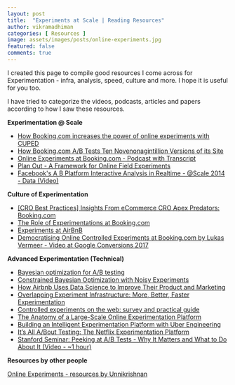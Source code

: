 ```yaml
---
layout: post
title:  "Experiments at Scale | Reading Resources"
author: vikramadhiman
categories: [ Resources ]
image: assets/images/posts/online-experiments.jpg
featured: false
comments: true
---
```

I created this page to compile good resources I come across for Experimentation - infra, analysis, speed, culture and more. I hope it is useful for you too. 

I have tried to categorize the videos, podcasts, articles and papers according to how I saw these resources. 

<strong>Experimentation @ Scale</strong>
<ul>
	<li><a href="https://booking.ai/how-booking-com-increases-the-power-of-online-experiments-with-cuped-995d186fff1d" target="_blank">How Booking.com increases the power of online experiments with CUPED</a></li>
	<li><a href="https://blog.usejournal.com/how-booking-com-a-b-tests-ten-novenonagintillion-versions-of-its-site-25fc3a9e875b" target="_blank">How Booking.com A/B Tests Ten Novenonagintillion Versions of its Site</a></li>
	<li><a href="https://www.datacamp.com/community/blog/online-experiments-booking-transcript" target="_blank">Online Experiments at Booking.com - Podcast with Transcript</a></li>
	<li><a href="https://facebook.github.io/planout/" target="_blank">Plan Out - A Framework for Online Field Experiments</a></li>
	<li><a href="https://www.youtube.com/watch?v=Iw40wdwkkLA" target="_blank">Facebook's A B Platform Interactive Analysis in Realtime - @Scale 2014 - Data (Video)</a></li>
</ul>

<strong>Culture of Experimentation</strong>
<ul>
	<li><a href="https://vwo.com/blog/cro-best-practices-booking/" target="_blank">[CRO Best Practices] Insights From eCommerce CRO Apex Predators: Booking.com</a></li>
	<li><a href="https://partner.booking.com/en-gb/click-magazine/role-experimentation-bookingcom" target="_blank">The Role of Experimentations at Booking.com</a></li>
	<li><a href="https://medium.com/airbnb-engineering/experiments-at-airbnb-e2db3abf39e7#.miqyczkzb" target="_blank">Experiments at AirBnB</a></li>
	<li><a href="https://www.youtube.com/watch?time_continue=1&v=_sx5LV23hIE&feature=emb_logo" target="_blank">Democratising Online Controlled Experiments at Booking.com by Lukas Vermeer - Video at Google Conversions 2017</a></li>
</ul>

<strong>Advanced Experimentation (Technical)</strong>
<ul>
	<li><a href="https://research.fb.com/blog/2018/09/efficient-tuning-of-online-systems-using-bayesian-optimization/" target="_blank">Bayesian optimization for A/B testing</a></li>
	<li><a href="https://research.fb.com/publications/constrained-bayesian-optimization-with-noisy-experiments/" target="_blank">Constrained Bayesian Optimization with Noisy Experiments</a></li>
	<li><a href="https://neilpatel.com/blog/how-airbnb-uses-data-science/" target="_blank">How Airbnb Uses Data Science to Improve Their Product and Marketing</a></li>
	<li><a href="https://static.googleusercontent.com/media/research.google.com/en/us/pubs/archive/36500.pdf" target="_blank">Overlapping Experiment Infrastructure: More, Better, Faster Experimentation</a></li>
	<li><a href="https://ai.stanford.edu/~ronnyk/2009controlledExperimentsOnTheWebSurvey.pdf" target="_blank">Controlled experiments on the web: survey and practical guide</a></li>
	<li><a href="https://www.researchgate.net/profile/Aleksander_Fabijan/publication/324889185_The_Anatomy_of_a_Large-Scale_Online_Experimentation_Platform/links/5ae96411a6fdcc03cd8fa431/The-Anatomy-of-a-Large-Scale-Online-Experimentation-Platform.pdf" target="_blank">The Anatomy of a Large-Scale Online Experimentation Platform</a></li>
	<li><a href="https://eng.uber.com/experimentation-platform/" target="_blank">Building an Intelligent Experimentation Platform with Uber Engineering</a></li>
	<li><a href="https://netflixtechblog.com/its-all-a-bout-testing-the-netflix-experimentation-platform-4e1ca458c15" target="_blank">It’s All A/Bout Testing: The Netflix Experimentation Platform</a></li>
	<li><a href="https://www.youtube.com/watch?v=AJX4W3MwKzU" target="_blank">Stanford Seminar: Peeking at A/B Tests - Why It Matters and What to Do About It (Video - ~1 hour)</a></li>
</ul>


<strong>Resources by other people</strong>
<p>
	<a href="https://github.com/ukriish/shelf#experimentation---ab-testing" target="_blank">Online Experiments - resources by Unnikrishnan</a>
</p>
